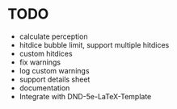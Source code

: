 # TODO

+ calculate perception
+ hitdice bubble limit, support multiple hitdices
+ custom hitdices
+ fix warnings
+ log custom warnings
+ support details sheet
+ documentation
+ Integrate with DND-5e-LaTeX-Template